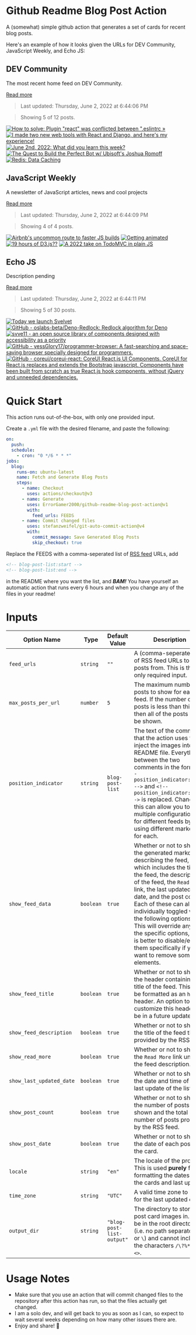 # Github Readme Blog Post Action

A (somewhat) simple github action that generates a set of cards for recent blog posts.

Here's an example of how it looks given the URLs for DEV Community, JavaScript Weekly, and Echo JS:

<!-- post-list:start -->
## DEV Community

The most recent home feed on DEV Community.

[Read more](https://dev.to)
> Last updated: Thursday, June 2, 2022 at 6:44:06 PM

> Showing 5 of 12 posts.

[![How to solve: Plugin "react" was conflicted between ".eslintrc »](https://raw.githubusercontent.com/ErrorGamer2000/github-readme-blog-post-action/main/generated_files/DEV_Community/How_to_solve__Plugin__react__was_conflicted_between__.eslintrc_».svg)](https://dev.to/crisprg/how-to-solve-plugin-react-was-conflicted-5fjc)
[![I made two new web tools with React and Django, and here's my experience!](https://raw.githubusercontent.com/ErrorGamer2000/github-readme-blog-post-action/main/generated_files/DEV_Community/I_made_two_new_web_tools_with_React_and_Django__and_here's_my_experience!.svg)](https://dev.to/developerbishwas/i-made-two-new-web-tools-with-react-and-django-and-heres-my-experience-5d99)
[![June 2nd, 2022: What did you learn this week?](https://raw.githubusercontent.com/ErrorGamer2000/github-readme-blog-post-action/main/generated_files/DEV_Community/June_2nd__2022__What_did_you_learn_this_week_.svg)](https://dev.to/nickytonline/june-2nd-2022-what-did-you-learn-this-week-5507)
[![The Quest to Build the Perfect Bot w/ Ubisoft's Joshua Romoff](https://raw.githubusercontent.com/ErrorGamer2000/github-readme-blog-post-action/main/generated_files/DEV_Community/The_Quest_to_Build_the_Perfect_Bot_w__Ubisoft's_Joshua_Romoff.svg)](https://dev.to/linearb/the-quest-to-build-the-perfect-bot-w-ubisofts-joshua-romoff-ek1)
[![Redis: Data Caching](https://raw.githubusercontent.com/ErrorGamer2000/github-readme-blog-post-action/main/generated_files/DEV_Community/Redis__Data_Caching.svg)](https://dev.to/drsimplegraffiti/redis-data-caching-3lla)


## JavaScript Weekly

A newsletter of JavaScript articles, news and cool projects

[Read more](https://javascriptweekly.com/)
> Last updated: Thursday, June 2, 2022 at 6:44:09 PM

> Showing 4 of 4 posts.

[![Airbnb's uncommon route to faster JS builds](https://raw.githubusercontent.com/ErrorGamer2000/github-readme-blog-post-action/main/generated_files/JavaScript_Weekly/Airbnb's_uncommon_route_to_faster_JS_builds.svg)](https://javascriptweekly.com/issues/591)
[![Getting animated](https://raw.githubusercontent.com/ErrorGamer2000/github-readme-blog-post-action/main/generated_files/JavaScript_Weekly/Getting_animated.svg)](https://javascriptweekly.com/issues/590)
[![19 hours of D3.js??](https://raw.githubusercontent.com/ErrorGamer2000/github-readme-blog-post-action/main/generated_files/JavaScript_Weekly/19_hours_of_D3.js__.svg)](https://javascriptweekly.com/issues/589)
[![A 2022 take on TodoMVC in plain JS](https://raw.githubusercontent.com/ErrorGamer2000/github-readme-blog-post-action/main/generated_files/JavaScript_Weekly/A_2022_take_on_TodoMVC_in_plain_JS.svg)](https://javascriptweekly.com/issues/588)


## Echo JS

Description pending

[Read more](
http://www.echojs.com
)
> Last updated: Thursday, June 2, 2022 at 6:44:11 PM

> Showing 5 of 30 posts.

[![
Today we launch Svelvet
](https://raw.githubusercontent.com/ErrorGamer2000/github-readme-blog-post-action/main/generated_files/_Echo_JS_/_Today_we_launch_Svelvet_.svg)](
http://svelvet.io/
)
[![GitHub - oslabs-beta/Deno-Redlock: Redlock algorithm for Deno](https://raw.githubusercontent.com/ErrorGamer2000/github-readme-blog-post-action/main/generated_files/_Echo_JS_/GitHub_-_oslabs-beta_Deno-Redlock__Redlock_algorithm_for_Deno.svg)](https://github.com/oslabs-beta/Deno-Redlock)
[![
svve11 - an open source library of components designed with accessibility as a priority
](https://raw.githubusercontent.com/ErrorGamer2000/github-readme-blog-post-action/main/generated_files/_Echo_JS_/_svve11_-_an_open_source_library_of_components_designed_with_accessibility_as_a_priority_.svg)](
https://svve11.io/
)
[![GitHub - yessGlory17/programmer-browser: A fast-searching and space-saving browser specially designed for programmers.](https://raw.githubusercontent.com/ErrorGamer2000/github-readme-blog-post-action/main/generated_files/_Echo_JS_/GitHub_-_yessGlory17_programmer-browser__A_fast-searching_and_space-saving_browser_specially_designed_for_programmers..svg)](https://github.com/yessGlory17/programmer-browser)
[![GitHub - coreui/coreui-react: CoreUI React.js UI Components. CoreUI for React.js replaces and extends the Bootstrap javascript. Components have been built from scratch as true React.js hook components, without jQuery and unneeded dependencies.](https://raw.githubusercontent.com/ErrorGamer2000/github-readme-blog-post-action/main/generated_files/_Echo_JS_/GitHub_-_coreui_coreui-react__CoreUI_React.js_UI_Components._CoreUI_for_React.js_replaces_and_extends_the_Bootstrap_javascript._Components_have_been_built_from_scratch_as_true_React.js_hook_components__without_jQuery_and_unneeded_dependencies..svg)](https://github.com/coreui/coreui-react)


<!-- post-list:end -->

# Quick Start

This action runs out-of-the-box, with only one provided input.

Create a `.yml` file with the desired filename, and paste the following:

```yml
on:
  push:
  schedule:
    - cron: "0 */6 * * *"
jobs:
  blog:
    runs-on: ubuntu-latest
    name: Fetch and Generate Blog Posts
    steps:
      - name: Checkout
        uses: actions/checkout@v3
      - name: Generate
        uses: ErrorGamer2000/github-readme-blog-post-action@v1
        with:
          feed_urls: FEEDS
      - name: Commit changed files
        uses: stefanzweifel/git-auto-commit-action@v4
        with:
          commit_message: Save Generated Blog Posts
          skip_checkout: true
```

Replace the FEEDS with a comma-seperated list of [RSS feed](https://rss.com/blog/how-do-rss-feeds-work/) URLs, add

```md
<!-- blog-post-list:start -->
<!-- blog-post-list:end -->
```

in the README where you want the list, and **_BAM!_** You have yourself an automatic action that runs every 6 hours and when you change any of the files in your readme!

# Inputs

<table>
  <thead>
    <tr>
      <th>Option Name</th>
      <th>Type</th>
      <th>Default Value</th>
      <th>Description</th>
    </tr>
  </thead>
  <tbody>
    <tr>
      <td><code>feed_urls</code></td>
      <td><code>string</code></td>
      <td><code>""</code></td>
      <td>A (comma-seperated) list of RSS feed URLs to load posts from. This is the only required input.</td>
    </tr>
    <tr>
      <td><code>max_posts_per_url</code></td>
      <td><code>number</code></td>
      <td><code>5</code></td>
      <td>The maximum number of posts to show for each feed. If the number of posts is less than this, then all of the posts will be shown.</td>
    </tr>
    <tr>
      <td><code>position_indicator</code></td>
      <td><code>string</code></td>
      <td><code>blog-post-list</code></td>
      <td>The text of the comments that the action uses to inject the images into the README file. Everything between the two comments in the form <code>&lt;!-- position_indicator:start --&gt;</code> and <code>&lt;!-- position_indicator:end --&gt;</code> is replaced. Changing this can allow you to use multiple configurations for different feeds by using different markers for each.</td>
    </tr>
    <tr>
      <td><code>show_feed_data</code></td>
      <td><code>boolean</code></td>
      <td><code>true</code></td>
      <td>Whether or not to show the generated markdown describing the feed, which includes the title of the feed, the description of the feed, the <code>Read More</code> link, the last updated date, and the post count. Each of these can also be individually toggled with the following options. This will override any of the specific options, so it is better to disable/enable them specifically if you want to remove some elements.</td>
    </tr>
    <tr>
      <td><code>show_feed_title</code></td>
      <td><code>boolean</code></td>
      <td><code>true</code></td>
      <td>Whether or not to show the header containing the title of the feed. This will be formatted as an <code>h2</code> header. An option to customize this header will be in a future update.</td>
    </tr>
    <tr>
      <td><code>show_feed_description</code></td>
      <td><code>boolean</code></td>
      <td><code>true</code></td>
      <td>Whether or not to show the title of the feed that is provided by the RSS feed.</td>
    </tr>
    <tr>
      <td><code>show_read_more</code></td>
      <td><code>boolean</code></td>
      <td><code>true</code></td>
      <td>Whether or not to show the <code>Read More</code> link under the feed description.</td>
    </tr>
    <tr>
      <td><code>show_last_updated_date</code></td>
      <td><code>boolean</code></td>
      <td><code>true</code></td>
      <td>Whether or not to show the date and time of the last update of the list.</td>
    </tr>
    <tr>
      <td><code>show_post_count</code></td>
      <td><code>boolean</code></td>
      <td><code>true</code></td>
      <td>Whether or not to show the number of posts shown and the total number of posts provided by the RSS feed.</td>
    </tr>
    <tr>
      <td><code>show_post_date</code></td>
      <td><code>boolean</code></td>
      <td><code>true</code></td>
      <td>Whether or not to show the date of each post on the card.</td>
    </tr>
    <tr>
      <td><code>locale</code></td>
      <td><code>string</code></td>
      <td><code>"en"</code></td>
      <td>The locale of the project. This is used <strong>purely</strong> for formatting the dates of the cards and last update.</td>
    </tr>
    <tr>
      <td><code>time_zone</code></td>
      <td><code>string</code></td>
      <td><code>"UTC"</code></td>
      <td>A valid time zone to use for the last updated date.</td>
    </tr>
    <tr>
      <td><code>output_dir</code></td>
      <td><code>string</code></td>
      <td><code>"blog-post-list-output"</code></td>
      <td>The directory to store the post card images in. Must be in the root directory (i.e. no path separators <code>/</code> or <code>\</code>) and cannot include the characters <code>/\?%*:|"&lt;&gt;</code>.</td>
    </tr>
<!--
    <tr>
      <td><code></code></td>
      <td><cde></cde></td>
      <td><code></code></td>
      <td></td>
    </tr>
-->
  </tbody>
</table>

# Usage Notes

- Make sure that you use an action that will commit changed files to the repository after this action has run, so that the files actually get changed.
- I am a solo dev, and will get back to you as soon as I can, so expect to wait several weeks depending on how many other issues there are.
- Enjoy and share! 🤗

